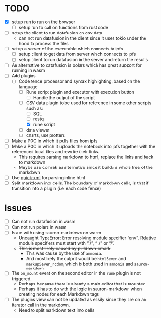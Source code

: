 # TODO

- [X] setup run to run on the browser
    - [ ] setup run to call on functions from rust code
- [ ] setup the client to run datafusion on csv data
    - can not run datafusion in the client since it uses tokio under the hood to process the files
- [ ] setup a server of the executable which connects to ipfs
    - [ ] setup client to get data from server which connects to ipfs
    - [ ] setup client to run datafusion in the server and return the results
- [ ] An alternative to datafusion is polars which has great support for running in wasm
- [ ] Add plugins
    - [ ] Code fence processor and syntax highlighting, based on the language
        - [ ] Rune script plugin and executor with execution button
            - [ ] Handle the output of the script
        - [ ] CSV data plugin to be used for reference in some other scripts such as:
            - [ ] SQL
            - [ ] restq
            - [X] rune script
        - [ ] data viewer
        - [ ] charts, use plotters
- [ ] Make a POC in which it pulls files from ipfs
- [ ] Make a POC in which it uploads the notebook into ipfs together with the referenced local files
    and rewrite their links.
    - This requires parsing markdown to html, replace the links and back to markdown
    - Maybe use comrak as alternative since it builds a whole tree of the markdown
- [ ] Use [quick-xml](https://github.com/tafia/quick-xml) for parsing inline html
- [ ] Split markdown into cells. The boundary of markdown cells, is that if transition into a plugin (i.e. each code fence)

# Issues
- [ ] Can not run datafusion in wasm
- [ ] Can not run polars in wasm
- [ ] Issue with using sauron-markdown on wasm
    - Uncaught TypeError: Error resolving module specifier “env”. Relative module specifiers must start with “./”, “../” or “/”.
    - ~~This is most likely caused by pulldown-cmark~~
        - This was cause by the use of `ammonia`.
        - And mostlikely the culprit would be `html5ever` and `markup5ever_rcdom`, which is both used in `ammonia` and `sauron-markdown`
- [ ] The `on_mount` event on the second editor in the `rune` plugin is not triggered.
    - Perhaps because there is already a main editor that is mounted
    - Perhaps it has to do with the logic in sauron-markdown when creating nodes for each Markdown tags
- [ ] The plugins view can not be updated as easily since they are on an iterator call in the markdown.
    - Need to split markdown text into cells

